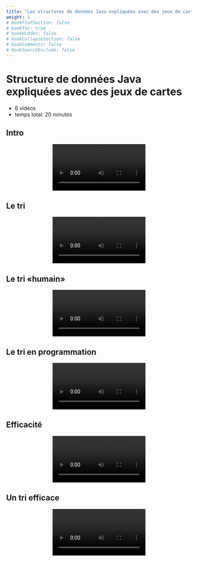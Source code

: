 ```yaml
---
title: "Les structures de données Java expliquées avec des jeux de cartes"
weight: 1
# bookFlatSection: false
# bookToc: true
# bookHidden: false
# bookCollapseSection: false
# bookComments: false
# bookSearchExclude: false
---
```


# Structure de données Java expliquées avec des jeux de cartes

* 6 vidéos
* temps total: 20 minutes

## Intro

<center>
<video width="50%" src="intro.mp4" type="video/mp4" controls>
</center>

## Le tri

<center>
<video width="50%" src="intro_tri.mp4" type="video/mp4" controls>
</center>

## Le tri «humain»

<center>
<video width="50%" src="tri_humain.mp4" type="video/mp4" controls>
</center>

## Le tri en programmation

<center>
<video width="50%" src="tri_naif.mp4" type="video/mp4" controls>
</center>

## Efficacité

<center>
<video width="50%" src="tri_naif_efficacite.mp4" type="video/mp4" controls>
</center>

## Un tri efficace

<center>
<video width="50%" src="tri_fusion.mp4" type="video/mp4" controls>
</center>
